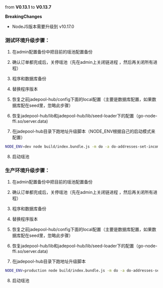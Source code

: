 from **V0.13.1** to **V0.13.7**

**BreakingChanges**
- NodeJS版本需要升级到 v10.17.0

  

### 测试环境升级步骤：

1. 在admin配置备份中把目前的瑶池配置备份

2. 确认订单都完成后，关停瑶池（先在admin上关闭链进程
，然后再关闭所有进程）

3. 程序和数据库备份

4. 替换程序版本

5. 恢复之前jadepool-hub/config下面的local配置（主要是数据库配置，如果数据库配在seed里，忽略此步骤）

6. 恢复jadepool-hub/lib和jadepool-hub/lib/seed-loader下的配置（go-node-ffi.so/server.data) 
  
7. 在jadepool-hub目录下跑地址升级脚本（NODE_ENV根据自己的启动模式来配置）

```bash
NODE_ENV=dev node build/index.bundle.js -m do -a do-addresses-set-incoming,incomingOnly
```

8. 启动瑶池

   


### 生产环境升级步骤：

1. 在admin配置备份中把目前的瑶池配置备份

2. 确认订单都完成后，关停瑶池（先在admin上关闭链进程
，然后再关闭所有进程）

3. 程序和数据库备份

4. 替换程序版本

5. 恢复之前jadepool-hub/config下面的local配置（主要是数据库配置，如果数据库配在seed里，忽略此步骤）

6. 恢复jadepool-hub/lib和jadepool-hub/lib/seed-loader下的配置（go-node-ffi.so/server.data) 
  
7. 在jadepool-hub目录下跑地址升级脚本
```bash
NODE_ENV=production node build/index.bundle.js -m do -a do-addresses-set-incoming,incomingOnly
```
8. 启动瑶池
